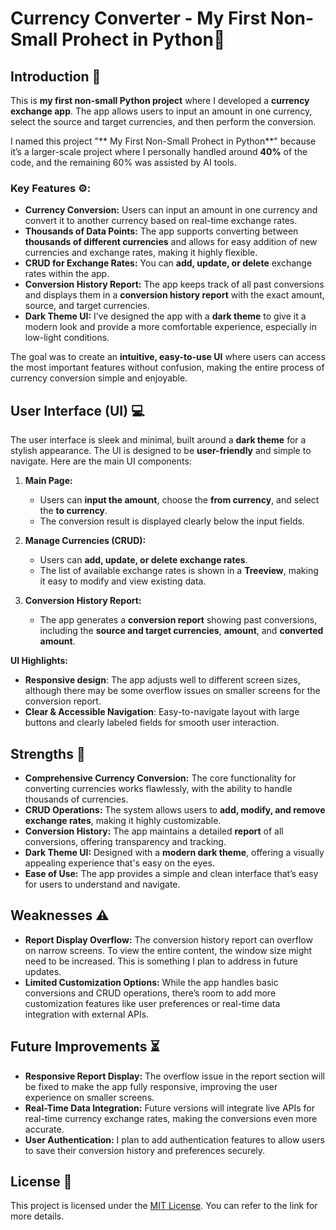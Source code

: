 # Currency Converter - My First Non-Small Prohect in Python🚀

## Introduction 📝

This is **my first non-small Python project** where I developed a **currency exchange app**. The app allows users to input an amount in one currency, select the source and target currencies, and then perform the conversion. 

I named this project "** My First Non-Small Prohect in Python**" because it’s a larger-scale project where I personally handled around **40%** of the code, and the remaining 60% was assisted by AI tools.

### Key Features ⚙️:
- **Currency Conversion:** Users can input an amount in one currency and convert it to another currency based on real-time exchange rates.
- **Thousands of Data Points:** The app supports converting between **thousands of different currencies** and allows for easy addition of new currencies and exchange rates, making it highly flexible.
- **CRUD for Exchange Rates:** You can **add, update, or delete** exchange rates within the app.
- **Conversion History Report:** The app keeps track of all past conversions and displays them in a **conversion history report** with the exact amount, source, and target currencies.
- **Dark Theme UI:** I’ve designed the app with a **dark theme** to give it a modern look and provide a more comfortable experience, especially in low-light conditions.

The goal was to create an **intuitive, easy-to-use UI** where users can access the most important features without confusion, making the entire process of currency conversion simple and enjoyable.

## User Interface (UI) 💻

The user interface is sleek and minimal, built around a **dark theme** for a stylish appearance. The UI is designed to be **user-friendly** and simple to navigate. Here are the main UI components:

1. **Main Page:**
   - Users can **input the amount**, choose the **from currency**, and select the **to currency**.
   - The conversion result is displayed clearly below the input fields.

2. **Manage Currencies (CRUD):**
   - Users can **add, update, or delete exchange rates**.
   - The list of available exchange rates is shown in a **Treeview**, making it easy to modify and view existing data.

3. **Conversion History Report:**
   - The app generates a **conversion report** showing past conversions, including the **source and target currencies**, **amount**, and **converted amount**.
   
**UI Highlights:**
- **Responsive design**: The app adjusts well to different screen sizes, although there may be some overflow issues on smaller screens for the conversion report.
- **Clear & Accessible Navigation**: Easy-to-navigate layout with large buttons and clearly labeled fields for smooth user interaction.

## Strengths 💪

- **Comprehensive Currency Conversion:** The core functionality for converting currencies works flawlessly, with the ability to handle thousands of currencies.
- **CRUD Operations:** The system allows users to **add, modify, and remove exchange rates**, making it highly customizable.
- **Conversion History:** The app maintains a detailed **report** of all conversions, offering transparency and tracking.
- **Dark Theme UI:** Designed with a **modern dark theme**, offering a visually appealing experience that's easy on the eyes.
- **Ease of Use:** The app provides a simple and clean interface that’s easy for users to understand and navigate.

## Weaknesses ⚠️

- **Report Display Overflow:** The conversion history report can overflow on narrow screens. To view the entire content, the window size might need to be increased. This is something I plan to address in future updates.
- **Limited Customization Options:** While the app handles basic conversions and CRUD operations, there’s room to add more customization features like user preferences or real-time data integration with external APIs.

## Future Improvements ⏳

- **Responsive Report Display:** The overflow issue in the report section will be fixed to make the app fully responsive, improving the user experience on smaller screens.
- **Real-Time Data Integration:** Future versions will integrate live APIs for real-time currency exchange rates, making the conversions even more accurate.
- **User Authentication:** I plan to add authentication features to allow users to save their conversion history and preferences securely.

## License 📜

This project is licensed under the [MIT License](https://github.com/YasinShamsedini/CurrencyConverter/blob/main/LICENSE). You can refer to the link for more details.
